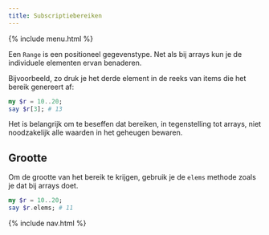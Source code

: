 ```yaml
---
title: Subscriptiebereiken
---
```


{% include menu.html %}

Een `Range` is een positioneel gegevenstype. Net als bij arrays kun je de individuele elementen ervan benaderen.

Bijvoorbeeld, zo druk je het derde element in de reeks van items die het bereik genereert af:

```raku
my $r = 10..20;
say $r[3]; # 13
```

Het is belangrijk om te beseffen dat bereiken, in tegenstelling tot arrays, niet noodzakelijk alle waarden in het geheugen bewaren.

## Grootte

Om de grootte van het bereik te krijgen, gebruik je de `elems` methode zoals je dat bij arrays doet.

```raku
my $r = 10..20;
say $r.elems; # 11
```

{% include nav.html %}